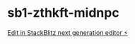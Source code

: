 # sb1-zthkft-midnpc

[Edit in StackBlitz next generation editor ⚡️](https://stackblitz.com/~/github.com/chapy079/sb1-zthkft-midnpc)